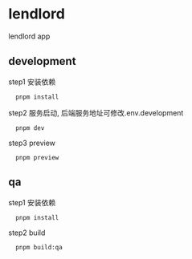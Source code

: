 # lendlord

lendlord app

## development

step1 安装依赖

```
  pnpm install
```

step2 服务启动, 后端服务地址可修改.env.development

```
  pnpm dev
```

step3 preview

```
  pnpm preview
```

## qa

step1 安装依赖

```
  pnpm install
```

step2 build

```
  pnpm build:qa
```
